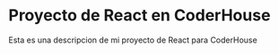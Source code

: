 # Proyecto de React en CoderHouse

Esta es una descripcion de mi proyecto de React para CoderHouse

